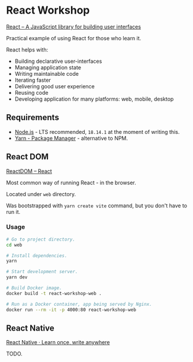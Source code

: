 # React Workshop

[React – A JavaScript library for building user interfaces](https://reactjs.org/)

Practical example of using React for those who learn it.

React helps with:

- Building declarative user-interfaces
- Managing application state
- Writing maintainable code
- Iterating faster
- Delivering good user experience
- Reusing code
- Developing application for many platforms: web, mobile, desktop

## Requirements

- [Node.js](https://nodejs.org/en/) - LTS recommended, `18.14.1` at the moment of writing this.
- [Yarn - Package Manager](https://yarnpkg.com/) - alternative to NPM.

## React DOM

[ReactDOM – React](https://reactjs.org/docs/react-dom.html)

Most common way of running React - in the browser.

Located under `web` directory.

Was bootstrapped with `yarn create vite` command, but you don't have to run it.

### Usage

```sh
# Go to project directory.
cd web
```

```sh
# Install dependencies.
yarn
```

```sh
# Start development server.
yarn dev
```

```sh
# Build Docker image.
docker build -t react-workshop-web .
```

```sh
# Run as a Docker container, app being served by Nginx.
docker run --rm -it -p 4000:80 react-workshop-web
```

## React Native

[React Native · Learn once, write anywhere](https://reactnative.dev/)

TODO.
